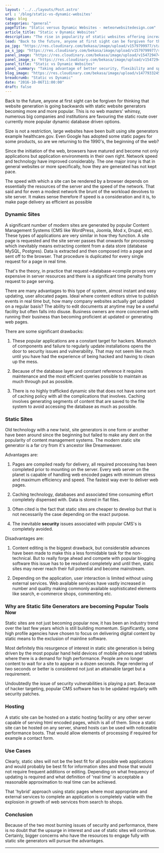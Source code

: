 ```yaml
---
layout: '../../layouts/Post.astro'
url : '/blog/static-vs-dynamic-websites'
tags: blog
categories: "general"
pageTitle: "Static versus Dynamic Websites - meteorwebsitedesign.com"
article_title: "Static v Dynamic Websites"
description: "The rise in popularity of static websites offering increased performance, security, and minimal maintenance - fueled in part by the revolution in the use of mobile devices."
lead: "Back to the future, anyone at first sight can be forgiven for thinking that website generation is going backwards with static website generators becoming more and more popular."
pa_jpg: "https://res.cloudinary.com/bekasa/image/upload/v1579799977/static_s_gdrtsb.jpg"
pa_s_jpg: "https://res.cloudinary.com/bekasa/image/upload/v1579799977/static_s_vn8i53.webp"
panel_image: "https://res.cloudinary.com/bekasa/image/upload/v1547294743/static_jrqcyi.webp"
panel_image_s: "https://res.cloudinary.com/bekasa/image/upload/v1547294743/static_s_apz1ms.webp"
panel_title: "Static vs Dynamic Websites"
panel_summary: "Taking advantage of better security, flexibility and speed and cheaper delivery costs as static pages can be hosted on even the most basic web server"
blog_image: "https://res.cloudinary.com/bekasa/image/upload/v1477933245/static-dynamic-min_lat0hd.png"
breadcrumb: "Static vs Dynamic"
date: "2016-10-06T11:00:00"
draft: false
---
```


Back to the future, anyone at first sight can be forgiven for thinking that website generation is going backwards with static website generators becoming more and more popular. This is no web masters' whimsy, numerous big companies and institutions are favouring the static route over currently more popular dynamic database driven options. 

Size is not a restriction, large websites have been built using site generators example healthcare.gov. Even Google has adopted some static pages for some products, so are we returning to the 1990's, the beginning of the web?

Since the initiation of the web, browsers have matured and become not only applications but application environments in their own right. Network speed and technology have improved considerably. The one major irony is that in general websites or more specifically, how they are generated has not kept pace.

The speed with which a site can be rendered by a  browser depends on essentially the resources of the server and the speed of the network. That said and for even a modest network the brunt of the workload devolves to site server. It makes sense therefore if speed is a consideration and it is, to make page delivery as efficient as possible

### Dynamic Sites
A significant number of modern sites are generated by popular Content Management Systems (CMS like WordPress, Joomla, Mod x, Drupal, etc). These types of applications are very similar in how they function. A site page is requested and the site server passes that onwards for processing which inevitably means extracting content from a data store (database MySQL, Postgres). Data is extracted and then composed into a page and sent off to the browser. That procedure is duplicated for every single request for a page in real time.

That's the theory, in practice that request->database->compile proves very expensive in server resources and there is a significant time penalty from request to page serving.

There are many advantages to this type of system, almost instant and easy updating, user allocated pages. Ideal where content editors strive to publish events in real time but, how many company websites actually get updated on a regular basis? The ability to edit documents at anytime may be a useful facility but often falls into disuse. Business owners are more concerned with running their business than becoming proficient at updated or generating web pages.

There are some significant drawbacks:
1. These popular applications are a constant target for hackers. Mismatch of components and failure to regularly update installations opens the door to security issues and vulnerability. That may not seem like much until you have had the experience of being hacked and having to clean up the mess.

2. Because of the database layer and constant reference it requires maintenance and the most efficient queries possible to maintain as much through put as possible.

3. There is no highly trafficked dynamic site that does not have some sort of caching policy with all the complications that involves. Caching involves generating segments of content that are saved to the file system to avoid accessing the database as much as possible.

### Static Sites 

Old technology with a new twist, site generators in one form or another have been around since the beginning but failed to make any dent on the popularity of content management systems. The modern static site generator is a far cry from it's ancestor like Dreamweaver.

Advantages are:

1. Pages are compiled ready for delivery, all required processing has been completed prior to mounting on the server. Every web server on the planet is capable of handling web encoded pages with minimum stress and maximum efficiency and speed. The fastest way ever to deliver web pages.

2. Caching technology, databases and associated time consuming effort completely dispensed with. Data is stored in flat files.

3. Often cited is the fact that static sites are cheaper to develop but that is not necessarily the case depending on the exact purpose.

4. The inevitable **security** issues associated with popular CMS's is completely avoided.


Disadvantages are:

1. Content editing is the biggest drawback, but considerable advances have been made to make this a less formidable task for the non-technical. But to really forge ahead and compete with popular blogging software this issue has to be resolved completely and until then, static sites may never reach their full potential and become mainstream.

2. Depending on the application, user interaction is limited without using external services. Web available services have vastly increased in number and quality making commonly available sophisticated elements like search, e-commerce shops, commenting etc.

### Why are Static Site Generators are becoming Popular Tools Now

Static sites are not just becoming popular now, it has been an industry trend over the last few years which is still building momentum. Significantly, some high profile agencies have chosen to focus on delivering digital content by static means to the exclusion of mainline software. 

Most definitely this resurgence of interest in static site generation is being driven by the most popular hand held devices of mobile phones and tablets where there is a demand for high performance. People are no longer content to wait for a site to appear in a dozen seconds. Page rendering of two seconds or better is considered not just an attainable target but a requirement.

Undoubtedly the issue of security vulnerabilities is playing a part. Because of hacker targeting, popular CMS software has to be updated regularly with security patches.


### Hosting

A static site can be hosted on a static hosting facility or any other server capable of serving html encoded pages, which is all of them. Since a static site can be hosted on any server, shared hosts can be used with noticeable performance boots. That would allow elements of processing if required for example a contact form.

### Use Cases

Clearly, static sites will not be the best fit for all possible web applications and would probably be best fit for information sites and those that would not require frequent additions or editing. Depending on what frequency of updating is required and what definition of 'real time' is acceptable a reasonable approximation to real time can be achieved.

That 'hybrid' approach using static pages where most appropriate and external services to complete an application is completely viable with the explosion in growth of web services from search to shops.


### Conclusion

Because of the two most burning issues of security and performance, there is no doubt that the upsurge in interest and use of static sites will continue. Certainly, bigger concerns who have the resources to engage fully with static site generators will pursue the advantages. 

<hr />